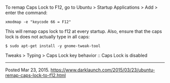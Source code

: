 To remap Caps Lock to F12, go to Ubuntu > Startup Applications > Add > enter the command:

```
xmodmap -e "keycode 66 = F12"
```

This will remap caps lock to f12 at every startup.
Also, ensure that the caps lock is does not actually type in all caps:

```
$ sudo apt-get install -y gnome-tweak-tool
```

Tweaks > Typing > Caps Lock key behavior :: Caps Lock is disabled

---


Posted Mar 23, 2015.
https://www.darklaunch.com/2015/03/23/ubuntu-remap-caps-lock-to-f12.html